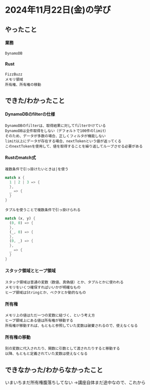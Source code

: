 # 2024年11月22日(金)の学び
## やったこと
#### 業務
	DynamoDB
#### Rust
	FizzBuzz
	メモリ領域
	所有権、所有権の移動

## できた/わかったこと
#### DynamoDBのfilterの仕様
	DynamoDBのfilterは、取得結果に対してfilterかけている
	DynamoDBは全件取得をしない（デフォルトで100件のlimit）
	そのため、データが多数の場合、正しくフィルタが機能しない
	limit以上にデータが存在する場合、nextTokenという値が返ってくる
	このnextTokenを使用して、値を取得することを繰り返してループさせる必要がある

#### Rustのmatch式
	複数条件で引っ掛けたいときは|を使う
```rust
match x {
  1 | 2 | 3 => {
  },
  _ => {
  }
}
```
	タプルを使うことで複数条件で引っ掛けられる
```rust
match (x, y) {
  (0, 0) => {
  },
  (_, 0) => {
  },
  (0, _) => {
  },
  _ => {
  }
}
```

#### スタック領域とヒープ領域
	スタック領域は普通の変数（数値、真偽値）とか、タプルとかに使われる
	メモリをいくつ確保すればいいかが明確なもの
	ヒープ領域はStringとか、ベクタとか動的なもの

#### 所有権
	メモリ上の値はただ一つの変数に紐づく、という考え方
	ヒープ領域上にある値は所有権が移動する
	所有権が移動すれば、もともと参照していた変数は破棄されるので、使えなくなる

#### 所有権の移動
	別の変数に代入されたり、関数に引数として渡されたりすると移動する
	以降、もともと定義されていた変数は使えなくなる

## できなかった/わからなかったこと
いまいちまだ所有権腹落ちしてない
→講座自体まだ途中なので、これから
